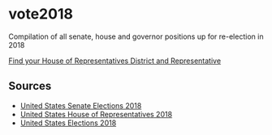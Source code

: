 # vote2018
Compilation of all senate, house and governor positions up for re-election in 2018


[Find your House of Representatives District and Representative](http://www.house.gov/representatives/find/)


## Sources

* [United States Senate Elections 2018](https://en.wikipedia.org/wiki/United_States_Senate_elections,_2018)
* [United States House of Representatives 2018](https://en.wikipedia.org/wiki/United_States_House_of_Representatives_elections,_2018)
* [United States Elections 2018](https://en.wikipedia.org/wiki/United_States_elections,_2018)

